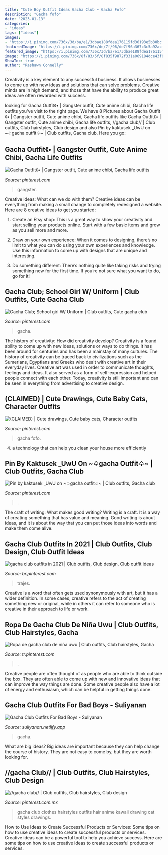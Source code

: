 ```yaml
---
title: "Cute Boy Outfit Ideas Gacha Club ~ Gacha Fofo"
description: "Gacha fofo"
date: "2023-01-13"
categories:
- "ideas"
tags: ["ideas"]
images:
- "https://i.pinimg.com/736x/3d/ba/e1/3dbae188fdea176115fd36193e5b30bc.jpg"
featuredImage: "https://i.pinimg.com/736x/de/7f/96/de7f96a367c3c5a92acfbfbe762a3670.jpg"
featured_image: "https://i.pinimg.com/736x/3d/ba/e1/3dbae188fdea176115fd36193e5b30bc.jpg"
image: "https://i.pinimg.com/736x/8f/83/5f/8f835f9872f331a069184dce43f8dfd1.jpg"
ShowToc: true
author: "Rashawn Connelly"
---
```



Creativity is a key element to any successful business. It allows businesses to come up with new ideas and solutions that can solve problems. Creative minds are in high demand, and those that have the ability to produce great ideas are often rewarded with success.

	

		
looking for Gacha Outfit《• | Gangster outfit, Cute anime chibi, Gacha life outfits you've visit to the right page. We have 8 Pictures about Gacha Outfit《• | Gangster outfit, Cute anime chibi, Gacha life outfits like Gacha Outfit《• | Gangster outfit, Cute anime chibi, Gacha life outfits, //gacha club// | Club outfits, Club hairstyles, Club design and also Pin by kaktusek _UwU on ~♤gacha outfit♤~ | Club outfits, Gacha club. Here you go:
		
    
## Gacha Outfit《• | Gangster Outfit, Cute Anime Chibi, Gacha Life Outfits

<img loading=lazy src="https://i.pinimg.com/736x/3b/18/31/3b18313476255f45ceda2a2f9eb49a4a.jpg" onerror="this.onerror=null;this.src='https://tse4.mm.bing.net/th?id=OIP.BZVNVeeoQRrb549-ph_fYgHaHh&amp;pid=15.1';" alt="Gacha Outfit《• | Gangster outfit, Cute anime chibi, Gacha life outfits">

_Source: pinterest.com_

>gangster. 

	

Creative ideas: What can we do with them?
Creative ideas can be everything from making a small change to completely redesigned a website. Here are 8 creative ideas to get you started:
1. Create an Etsy shop: This is a great way to show your creativity and start selling your products online. Start with a few basic items and grow as you sell more and more.

2. Draw on your own experience: When it comes to designing, there’s no limit to what you can do using your own experiences and knowledge. Use this information to come up with designs that are unique and interesting.

3. Do something different: There’s nothing quite like taking risks and trying something new for the first time. If you’re not sure what you want to do, go for it!

    
## Gacha Club; School Girl W/ Uniform | Club Outfits, Cute Gacha Club

<img loading=lazy src="https://i.pinimg.com/736x/8f/83/5f/8f835f9872f331a069184dce43f8dfd1.jpg" onerror="this.onerror=null;this.src='https://tse1.mm.bing.net/th?id=OIP.sxOVfe82mdp7ytDcyUzCjgHaJ6&amp;pid=15.1';" alt="Gacha Club; School girl W/ Uniform | Club outfits, Cute gacha club">

_Source: pinterest.com_

>gacha. 

	

The history of creativity: How did creativity develop?
Creativity is a found ability to come up with new ideas, solutions or ways to do things. It has been around for centuries and has been a mainstay of many cultures. The history of creativity can be traced back to civilizations such as the Sumerians, Egyptians and Greeks who dealt with creative art in their everyday lives. Creative art was used in order to communicate thoughts, feelings and ideas. It also served as a form of self-expression and helped people connect with each other. Today, creativity is still important and can be seen in everything from advertising to creative design.

    
## (CLAIMED) | Cute Drawings, Cute Baby Cats, Character Outfits

<img loading=lazy src="https://i.pinimg.com/736x/de/7f/96/de7f96a367c3c5a92acfbfbe762a3670.jpg" onerror="this.onerror=null;this.src='https://tse1.mm.bing.net/th?id=OIP.Pf8fXdl_GNHTRGHuOiKojAHaKW&amp;pid=15.1';" alt="(CLAIMED) | Cute drawings, Cute baby cats, Character outfits">

_Source: pinterest.com_

>gacha fofo. 

	

4. a technology that can help you clean your house more efficiently

    
## Pin By Kaktusek _UwU On ~♤gacha Outfit♤~ | Club Outfits, Gacha Club

<img loading=lazy src="https://i.pinimg.com/736x/3d/ba/e1/3dbae188fdea176115fd36193e5b30bc.jpg" onerror="this.onerror=null;this.src='https://tse2.mm.bing.net/th?id=OIP.jdgvydo2sbqY-KjBEtrarQHaHY&amp;pid=15.1';" alt="Pin by kaktusek _UwU on ~♤gacha outfit♤~ | Club outfits, Gacha club">

_Source: pinterest.com_

>. 

	

The craft of writing: What makes good writing?
Writing is a craft. It is a way of creating something that has value and meaning. Good writing is about ideas, and it is about the way that you can put those ideas into words and make them come alive.

    
## Gacha Club Outfits In 2021 | Club Outfits, Club Design, Club Outfit Ideas

<img loading=lazy src="https://i.pinimg.com/736x/c2/04/be/c204bedb8a2ef6cc8347d63ad37738fa.jpg" onerror="this.onerror=null;this.src='https://tse4.mm.bing.net/th?id=OIP.AMW9144IAUqz6QROcj8q1AHaFV&amp;pid=15.1';" alt="gacha club outfits in 2021 | Club outfits, Club design, Club outfit ideas">

_Source: br.pinterest.com_

>trajes. 

	

Creative is a word that often gets used synonymously with art, but it has a wider definition. In some cases, creative refers to the act of creating something new or original, while in others it can refer to someone who is creative in their approach to life or work.

    
## Ropa De Gacha Club De Niña Uwu | Club Outfits, Club Hairstyles, Gacha

<img loading=lazy src="https://i.pinimg.com/736x/95/be/a5/95bea599f11c3a7742310268d593b037.jpg" onerror="this.onerror=null;this.src='https://tse3.mm.bing.net/th?id=OIP.dWPEQ99YHA900-uliIs14AHaHY&amp;pid=15.1';" alt="Ropa de gacha club de niña uwu | Club outfits, Club hairstyles, Gacha">

_Source: tr.pinterest.com_

>. 

	

Creative people are often thought of as people who are able to think outside the box. They are often able to come up with new and innovative ideas that can improve the way things are done. Some creative people also have a lot of energy and enthusiasm, which can be helpful in getting things done.

    
## Gacha Club Outfits For Bad Boys - Suliyanan

<img loading=lazy src="https://suliyanan.netlify.app/images/gacha+club+outfits+for+bad+boys-8.jpg" onerror="this.onerror=null;this.src='https://tse2.mm.bing.net/th?id=OIP.j3ucjUCWsrrX3A8jluy7DgHaFP&amp;pid=15.1';" alt="Gacha Club Outfits For Bad Boys - Suliyanan">

_Source: suliyanan.netlify.app_

>gacha. 

	

What are big ideas?
Big ideas are important because they can help change the course of history. They are not easy to come by, but they are worth looking for.

    
## //gacha Club// | Club Outfits, Club Hairstyles, Club Design

<img loading=lazy src="https://i.pinimg.com/736x/13/b4/47/13b447bfaeb7cc8cd5b040ebf2e75121.jpg" onerror="this.onerror=null;this.src='https://tse3.mm.bing.net/th?id=OIP.wYeczRnHq8T0qwLIr4EzvQHaHa&amp;pid=15.1';" alt="//gacha club// | Club outfits, Club hairstyles, Club design">

_Source: pinterest.com.mx_

>gacha club clothes hairstyles outfits hair anime kawaii drawing cat styles drawings. 

	

How to Use Ideas to Create Successful Products or Services: Some tips on how to use creative ideas to create successful products or services.
Creative ideas can be a powerful tool to help you achieve success. Here are some tips on how to use creative ideas to create successful products or services.

